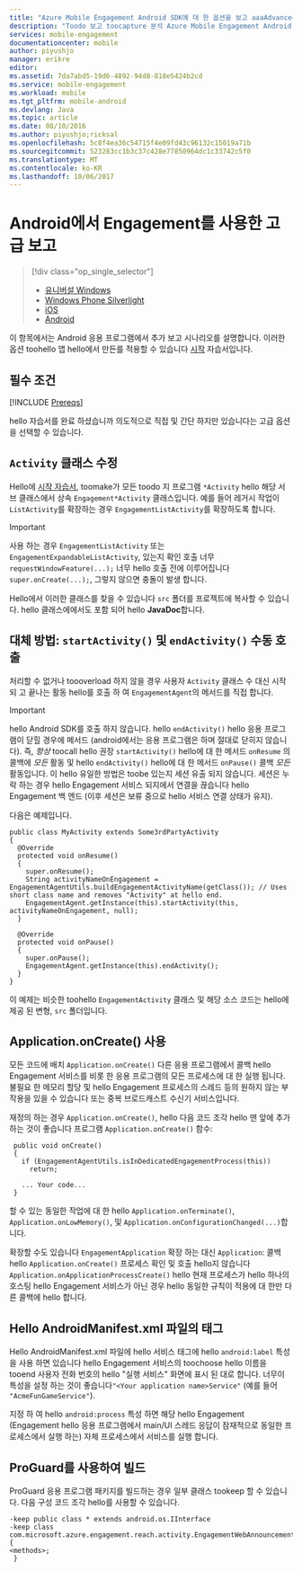 ```yaml
---
title: "Azure Mobile Engagement Android SDK에 대 한 옵션을 보고 aaaAdvanced"
description: "Toodo 보고 toocapture 분석 Azure Mobile Engagement Android SDK에 대 한 고급 하는 방법을 설명 합니다."
services: mobile-engagement
documentationcenter: mobile
author: piyushjo
manager: erikre
editor: 
ms.assetid: 7da7abd5-19d6-4892-94d8-818e5424b2cd
ms.service: mobile-engagement
ms.workload: mobile
ms.tgt_pltfrm: mobile-android
ms.devlang: Java
ms.topic: article
ms.date: 08/10/2016
ms.author: piyushjo;ricksal
ms.openlocfilehash: 5c8f4ea36c54715f4e09fd43c96132c15019a71b
ms.sourcegitcommit: 523283cc1b3c37c428e77850964dc1c33742c5f0
ms.translationtype: MT
ms.contentlocale: ko-KR
ms.lasthandoff: 10/06/2017
---
```

# <a name="advanced-reporting-with-engagement-on-android"></a>Android에서 Engagement를 사용한 고급 보고
> [!div class="op_single_selector"]
> * [유니버설 Windows](mobile-engagement-windows-store-integrate-engagement.md)
> * [Windows Phone Silverlight](mobile-engagement-windows-phone-integrate-engagement.md)
> * [iOS](mobile-engagement-ios-integrate-engagement.md)
> * [Android](mobile-engagement-android-advanced-reporting.md)
> 
> 

이 항목에서는 Android 응용 프로그램에서 추가 보고 시나리오를 설명합니다. 이러한 옵션 toohello 앱 hello에서 만든를 적용할 수 있습니다 [시작](mobile-engagement-android-get-started.md) 자습서입니다.

## <a name="prerequisites"></a>필수 조건
[!INCLUDE [Prereqs](../../includes/mobile-engagement-android-prereqs.md)]

hello 자습서를 완료 하셨습니까 의도적으로 직접 및 간단 하지만 있습니다는 고급 옵션을 선택할 수 있습니다.

## <a name="modifying-your-activity-classes"></a>`Activity` 클래스 수정
Hello에 [시작 자습서](mobile-engagement-android-get-started.md), toomake가 모든 toodo 지 프로그램 `*Activity` hello 해당 서브 클래스에서 상속 `Engagement*Activity` 클래스입니다. 예를 들어 레거시 작업이 `ListActivity`를 확장하는 경우 `EngagementListActivity`를 확장하도록 합니다.

> [!IMPORTANT]
> 사용 하는 경우 `EngagementListActivity` 또는 `EngagementExpandableListActivity`, 있는지 확인 호출 너무`requestWindowFeature(...);` 너무 hello 호출 전에 이루어집니다`super.onCreate(...);`, 그렇지 않으면 충돌이 발생 합니다.
> 
> 

Hello에서 이러한 클래스를 찾을 수 있습니다 `src` 폴더를 프로젝트에 복사할 수 있습니다. hello 클래스에에서도 포함 되어 hello **JavaDoc**합니다.

## <a name="alternate-method-call-startactivity-and-endactivity-manually"></a>대체 방법: `startActivity()` 및 `endActivity()` 수동 호출
처리할 수 없거나 toooverload 하지 않을 경우 사용자 `Activity` 클래스 수 대신 시작 되 고 끝나는 활동 hello를 호출 하 여 `EngagementAgent`의 메서드를 직접 합니다.

> [!IMPORTANT]
> hello Android SDK를 호출 하지 않습니다. hello `endActivity()` hello 응용 프로그램이 닫힐 경우에 메서드 (android에서는 응용 프로그램은 하며 절대로 닫히지 않습니다). 즉, *항상* toocall hello 권장 `startActivity()` hello에 대 한 메서드 `onResume` 의 콜백에 *모든* 활동 및 hello `endActivity()` hello에 대 한 메서드 `onPause()` 콜백 *모든* 활동입니다. 이 hello 유일한 방법은 toobe 있는지 세션 유출 되지 않습니다. 세션은 누락 하는 경우 hello Engagement 서비스 되지에서 연결을 끊습니다 hello Engagement 백 엔드 (이후 세션은 보류 중으로 hello 서비스 연결 상태가 유지).
> 
> 

다음은 예제입니다.

    public class MyActivity extends Some3rdPartyActivity
    {
      @Override
      protected void onResume()
      {
        super.onResume();
        String activityNameOnEngagement = EngagementAgentUtils.buildEngagementActivityName(getClass()); // Uses short class name and removes "Activity" at hello end.
        EngagementAgent.getInstance(this).startActivity(this, activityNameOnEngagement, null);
      }

      @Override
      protected void onPause()
      {
        super.onPause();
        EngagementAgent.getInstance(this).endActivity();
      }
    }

이 예제는 비슷한 toohello `EngagementActivity` 클래스 및 해당 소스 코드는 hello에 제공 된 변형, `src` 폴더입니다.

## <a name="using-applicationoncreate"></a>Application.onCreate() 사용
모든 코드에 배치 `Application.onCreate()` 다른 응용 프로그램에서 콜백 hello Engagement 서비스를 비롯 한 응용 프로그램의 모든 프로세스에 대 한 실행 됩니다. 불필요 한 메모리 할당 및 hello Engagement 프로세스의 스레드 등의 원하지 않는 부작용을 있을 수 있습니다 또는 중복 브로드캐스트 수신기 서비스입니다.

재정의 하는 경우 `Application.onCreate()`, hello 다음 코드 조각 hello 맨 앞에 추가 하는 것이 좋습니다 프로그램 `Application.onCreate()` 함수:

     public void onCreate()
     {
       if (EngagementAgentUtils.isInDedicatedEngagementProcess(this))
         return;

       ... Your code...
     }

할 수 있는 동일한 작업에 대 한 hello `Application.onTerminate()`, `Application.onLowMemory()`, 및 `Application.onConfigurationChanged(...)`합니다.

확장할 수도 있습니다 `EngagementApplication` 확장 하는 대신 `Application`: 콜백 hello `Application.onCreate()` 프로세스 확인 및 호출 hello지 않습니다 `Application.onApplicationProcessCreate()` hello 현재 프로세스가 hello 하나의 호스팅 hello Engagement 서비스가 아닌 경우 hello 동일한 규칙이 적용에 대 한만 다른 콜백에 hello 합니다.

## <a name="tags-in-hello-androidmanifestxml-file"></a>Hello AndroidManifest.xml 파일의 태그
Hello AndroidManifest.xml 파일에 hello 서비스 태그에 hello `android:label` 특성을 사용 하면 있습니다 hello Engagement 서비스의 toochoose hello 이름을 tooend 사용자 전화 번호의 hello "실행 서비스" 화면에 표시 된 대로 합니다. 너무이 특성을 설정 하는 것이 좋습니다`"<Your application name>Service"` (예를 들어 `"AcmeFunGameService"`).

지정 하 여 hello `android:process` 특성 하면 해당 hello Engagement (Engagement hello 응용 프로그램에서 main/UI 스레드 응답이 잠재적으로 동일한 프로세스에서 실행 하는) 자체 프로세스에서 서비스를 실행 합니다.

## <a name="building-with-proguard"></a>ProGuard를 사용하여 빌드
ProGuard 응용 프로그램 패키지를 빌드하는 경우 일부 클래스 tookeep 할 수 있습니다. 다음 구성 코드 조각 hello를 사용할 수 있습니다.

    -keep public class * extends android.os.IInterface
    -keep class com.microsoft.azure.engagement.reach.activity.EngagementWebAnnouncementActivity$EngagementReachContentJS {
    <methods>;
     }
